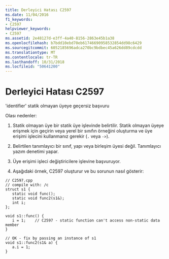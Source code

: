 ```yaml
---
title: Derleyici Hatası C2597
ms.date: 11/04/2016
f1_keywords:
- C2597
helpviewer_keywords:
- C2597
ms.assetid: 2e48127d-e3ff-4a40-8156-2863e45b1a38
ms.openlocfilehash: b7bdd10ebd70eb61746690958532854dd98c6429
ms.sourcegitcommit: 6052185696adca270bc9bdbec45a626dd89cdcdd
ms.translationtype: MT
ms.contentlocale: tr-TR
ms.lasthandoff: 10/31/2018
ms.locfileid: "50641200"
---
```

# <a name="compiler-error-c2597"></a>Derleyici Hatası C2597

'identifier' statik olmayan üyeye geçersiz başvuru

Olası nedenler:

1. Statik olmayan üye bir statik üye işlevinde belirtilir. Statik olmayan üyeye erişmek için geçirin veya yerel bir sınıfın örneğini oluşturma ve üye erişimi işlecini kullanmanız gerekir (`.` veya `->`).

1. Belirtilen tanımlayıcı bir sınıf, yapı veya birleşim üyesi değil. Tanımlayıcı yazım denetimi yapar.

1. Üye erişimi işleci değiştiricilere işlevine başvuruyor.

1. Aşağıdaki örnek, C2597 oluşturur ve bu sorunun nasıl gösterir:

```
// C2597.cpp
// compile with: /c
struct s1 {
   static void func();
   static void func2(s1&);
   int i;
};

void s1::func() {
   i = 1;    // C2597 - static function can't access non-static data member
}

// OK - fix by passing an instance of s1
void s1::func2(s1& a) {
   a.i = 1;
}
```